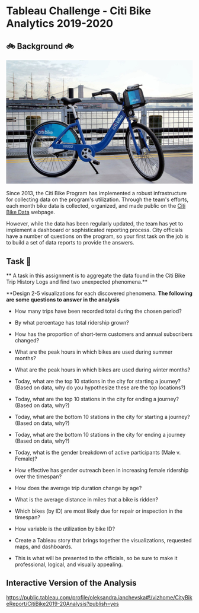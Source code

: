 # Tableau Challenge - Citi Bike Analytics 2019-2020


##             :bike: Background :bike:

![Citi-Bikes](citi-bike-station-bikes.jpg)

Since 2013, the Citi Bike Program has implemented a robust infrastructure for collecting data on the program's utilization. Through the team's efforts, each month bike data is collected, organized, and made public on the [Citi Bike Data](https://www.citibikenyc.com/system-data) webpage.

However, while the data has been regularly updated, the team has yet to implement a dashboard or sophisticated reporting process. City officials have a number of questions on the program, so your first task on the job is to build a set of data reports to provide the answers.

## Task :thinking:

** A task in this assignment is to aggregate the data found in the Citi Bike Trip History Logs and find two unexpected phenomena.** 

**Design 2-5 visualizations for each discovered phenomena.
**The following are some questions to answer in the analysis**

* How many trips have been recorded total during the chosen period?

* By what percentage has total ridership grown?

* How has the proportion of short-term customers and annual subscribers changed?

* What are the peak hours in which bikes are used during summer months?

* What are the peak hours in which bikes are used during winter months?

* Today, what are the top 10 stations in the city for starting a journey? (Based on data, why do you hypothesize these are the top locations?)

* Today, what are the top 10 stations in the city for ending a journey? (Based on data, why?)

* Today, what are the bottom 10 stations in the city for starting a journey? (Based on data, why?)

* Today, what are the bottom 10 stations in the city for ending a journey (Based on data, why?)

* Today, what is the gender breakdown of active participants (Male v. Female)?

* How effective has gender outreach been in increasing female ridership over the timespan?

* How does the average trip duration change by age?

* What is the average distance in miles that a bike is ridden?

* Which bikes (by ID) are most likely due for repair or inspection in the timespan?

* How variable is the utilization by bike ID?

* Create a Tableau story that brings together the visualizations, requested maps, and dashboards.

* This is what will be presented to the officials, so be sure to make it professional, logical, and visually appealing. 

## Interactive Version of the Analysis

https://public.tableau.com/profile/oleksandra.ianchevska#!/vizhome/CityBikeReport/CitiBike2019-20Analysis?publish=yes
